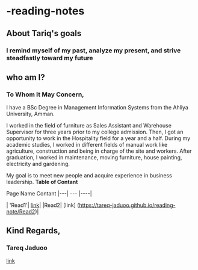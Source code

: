# -reading-notes
## About Tariq's goals
### I remind myself of my past, analyze my present, and strive steadfastly toward my future
## who am I?
### To Whom It May Concern,
I have a BSc Degree in Management Information Systems from the
Ahliya University, Amman.

I worked in the field of furniture as Sales Assistant and Warehouse
Supervisor for three years prior to my college admission. Then, I got
an opportunity to work in the Hospitality field for a year and a half.
During my academic studies, I worked in different fields of manual
work like agriculture, construction and being in charge of
the site and workers. After graduation, I worked in maintenance,
moving furniture, house painting, electricity and gardening.

My goal is to meet new people and acquire experience in business
leadership.
**Table of Contant**

Page Name Contant
|---| --- |----|

| 'Read1'| [link](https://tareq-jaduoo.github.io/reading-note/Read1)|
|Read2| [link] (https://tareq-jaduoo.github.io/reading-note/Read2)|

## Kind Regards,
### Tareq Jaduoo
[link](https://github.com/Tareq-Jaduoo)

